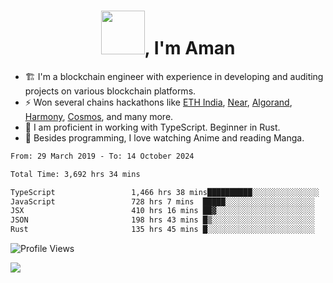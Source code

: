 <h1 align="center"><img src="https://media2.giphy.com/media/v1.Y2lkPTc5MGI3NjExZmx5c2N1N2lkbjg5NnI3ajI2ZXhxZ24yZ3cxcmJibTZrMWZkbjlxaSZlcD12MV9pbnRlcm5hbF9naWZfYnlfaWQmY3Q9Zw/AFdcYElkoNAUE/giphy.webp" width="70">, I'm Aman</h1>

- 🏗️ I'm a blockchain engineer with experience in developing and auditing projects on various blockchain platforms.
- ⚡ Won several chains hackathons like [ETH India](https://devfolio.co/projects/hivm-hybrid-intent-virtual-machine-3ba1), [Near](https://medium.com/encode-club/encode-x-near-hackathon-finale-prizewinners-and-summary-fcf6e409ab07), [Algorand](https://algorand-innovate.hackerearth.com), [Harmony](https://medium.com/harmony-one/winners-of-the-hack-the-horizon-hackathon-ae04f95b71ab), [Cosmos](https://www.hackerearth.com/challenges/hackathon/hackatom-india/), and many more.
- 🌊 I am proficient in working with TypeScript. Beginner in Rust.
- 🍣 Besides programming, I love watching Anime and reading Manga.

<!--START_SECTION:waka-->

```txt
From: 29 March 2019 - To: 14 October 2024

Total Time: 3,692 hrs 34 mins

TypeScript                 1,466 hrs 38 mins██████████░░░░░░░░░░░░░░░   39.72 %
JavaScript                 728 hrs 7 mins  █████░░░░░░░░░░░░░░░░░░░░   19.72 %
JSX                        410 hrs 16 mins ██▓░░░░░░░░░░░░░░░░░░░░░░   11.11 %
JSON                       198 hrs 43 mins █▒░░░░░░░░░░░░░░░░░░░░░░░   05.38 %
Rust                       135 hrs 45 mins █░░░░░░░░░░░░░░░░░░░░░░░░   03.68 %
```

<!--END_SECTION:waka-->

![Profile Views](https://komarev.com/ghpvc/?username=amanraj1608&label=Profile%20views&color=0e75b6&style=flat-square)

![](https://hit.yhype.me/github/profile?user_id=42104907)

